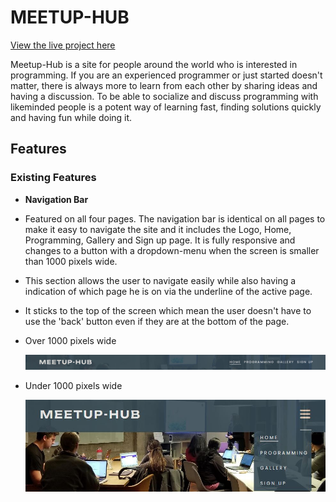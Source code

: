 # MEETUP-HUB

[View the live project here](https://bjornrodin.github.io/programmers-meetup-hub/)

Meetup-Hub is a site for people around the world who is interested in programming. If you are an experienced programmer or just started doesn't matter, there is always more to learn from each other by sharing ideas and having a discussion. To be able to socialize and discuss programming with likeminded people is a potent way of learning fast, finding solutions quickly and having fun while doing it.

## Features

### Existing Features
- __Navigation Bar__
- Featured on all four pages. The navigation bar is identical on all pages to make it easy to navigate the site and it includes the Logo, Home, Programming, Gallery and Sign up page. It is fully responsive and changes to a button with a dropdown-menu when the screen is smaller than 1000 pixels wide.
- This section allows the user to navigate easily while also having a indication of which page he is on via the underline of the active page. 
- It sticks to the top of the screen which mean the user doesn't have to use the 'back' button even if they are at the bottom of the page.
- Over 1000 pixels wide

    ![Navbar](readme-images/navbar.JPG)
- Under 1000 pixels wide

    ![Navbar](readme-images/navbar1.JPG)